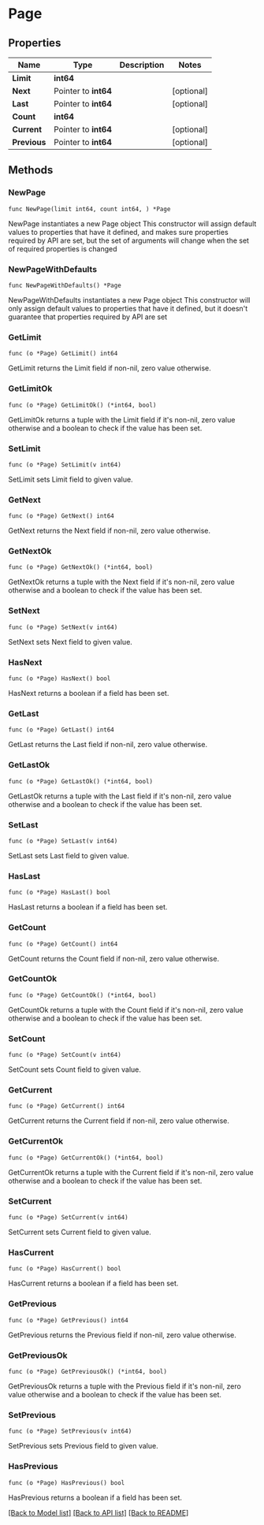 # Page

## Properties

Name | Type | Description | Notes
------------ | ------------- | ------------- | -------------
**Limit** | **int64** |  | 
**Next** | Pointer to **int64** |  | [optional] 
**Last** | Pointer to **int64** |  | [optional] 
**Count** | **int64** |  | 
**Current** | Pointer to **int64** |  | [optional] 
**Previous** | Pointer to **int64** |  | [optional] 

## Methods

### NewPage

`func NewPage(limit int64, count int64, ) *Page`

NewPage instantiates a new Page object
This constructor will assign default values to properties that have it defined,
and makes sure properties required by API are set, but the set of arguments
will change when the set of required properties is changed

### NewPageWithDefaults

`func NewPageWithDefaults() *Page`

NewPageWithDefaults instantiates a new Page object
This constructor will only assign default values to properties that have it defined,
but it doesn't guarantee that properties required by API are set

### GetLimit

`func (o *Page) GetLimit() int64`

GetLimit returns the Limit field if non-nil, zero value otherwise.

### GetLimitOk

`func (o *Page) GetLimitOk() (*int64, bool)`

GetLimitOk returns a tuple with the Limit field if it's non-nil, zero value otherwise
and a boolean to check if the value has been set.

### SetLimit

`func (o *Page) SetLimit(v int64)`

SetLimit sets Limit field to given value.


### GetNext

`func (o *Page) GetNext() int64`

GetNext returns the Next field if non-nil, zero value otherwise.

### GetNextOk

`func (o *Page) GetNextOk() (*int64, bool)`

GetNextOk returns a tuple with the Next field if it's non-nil, zero value otherwise
and a boolean to check if the value has been set.

### SetNext

`func (o *Page) SetNext(v int64)`

SetNext sets Next field to given value.

### HasNext

`func (o *Page) HasNext() bool`

HasNext returns a boolean if a field has been set.

### GetLast

`func (o *Page) GetLast() int64`

GetLast returns the Last field if non-nil, zero value otherwise.

### GetLastOk

`func (o *Page) GetLastOk() (*int64, bool)`

GetLastOk returns a tuple with the Last field if it's non-nil, zero value otherwise
and a boolean to check if the value has been set.

### SetLast

`func (o *Page) SetLast(v int64)`

SetLast sets Last field to given value.

### HasLast

`func (o *Page) HasLast() bool`

HasLast returns a boolean if a field has been set.

### GetCount

`func (o *Page) GetCount() int64`

GetCount returns the Count field if non-nil, zero value otherwise.

### GetCountOk

`func (o *Page) GetCountOk() (*int64, bool)`

GetCountOk returns a tuple with the Count field if it's non-nil, zero value otherwise
and a boolean to check if the value has been set.

### SetCount

`func (o *Page) SetCount(v int64)`

SetCount sets Count field to given value.


### GetCurrent

`func (o *Page) GetCurrent() int64`

GetCurrent returns the Current field if non-nil, zero value otherwise.

### GetCurrentOk

`func (o *Page) GetCurrentOk() (*int64, bool)`

GetCurrentOk returns a tuple with the Current field if it's non-nil, zero value otherwise
and a boolean to check if the value has been set.

### SetCurrent

`func (o *Page) SetCurrent(v int64)`

SetCurrent sets Current field to given value.

### HasCurrent

`func (o *Page) HasCurrent() bool`

HasCurrent returns a boolean if a field has been set.

### GetPrevious

`func (o *Page) GetPrevious() int64`

GetPrevious returns the Previous field if non-nil, zero value otherwise.

### GetPreviousOk

`func (o *Page) GetPreviousOk() (*int64, bool)`

GetPreviousOk returns a tuple with the Previous field if it's non-nil, zero value otherwise
and a boolean to check if the value has been set.

### SetPrevious

`func (o *Page) SetPrevious(v int64)`

SetPrevious sets Previous field to given value.

### HasPrevious

`func (o *Page) HasPrevious() bool`

HasPrevious returns a boolean if a field has been set.


[[Back to Model list]](../README.md#documentation-for-models) [[Back to API list]](../README.md#documentation-for-api-endpoints) [[Back to README]](../README.md)


